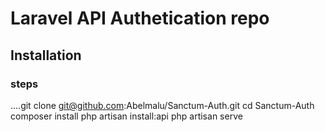 #  Laravel API Authetication repo


## Installation 
### steps 
....git clone git@github.com:Abelmalu/Sanctum-Auth.git
cd Sanctum-Auth
composer install
php artisan install:api
php artisan serve
